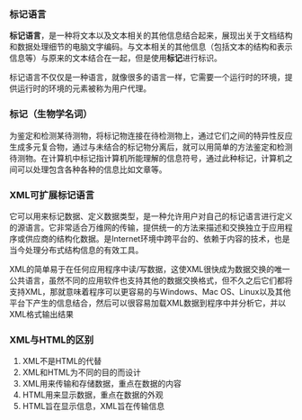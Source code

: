 ### 标记语言

**标记语言**，是一种将文本以及文本相关的其他信息结合起来，展现出关于文档结构和数据处理细节的电脑文字编码。与文本相关的其他信息（包括文本的结构和表示信息等）与原来的文本结合在一起，但是使用**标记**进行标识。

标记语言不仅仅是一种语言，就像很多的语言一样，它需要一个运行时的环境，提供运行时的环境的元素被称为用户代理。

### 标记（生物学名词）

为鉴定和检测某待测物，将标记物连接在待检测物上，通过它们之间的特异性反应生成多元复合物，通过与未结合的标记物分离后，就可以用简单的方法鉴定和检测待测物。在计算机中标记指计算机所能理解的信息符号，通过此种标记，计算机之间可以处理包含各种各种的信息比如文章等。

### XML可扩展标记语言

它可以用来标记数据、定义数据类型，是一种允许用户对自己的标记语言进行定义的源语言。它非常适合万维网的传输，提供统一的方法来描述和交换独立于应用程序或供应商的结构化数据。是Internet环境中跨平台的、依赖于内容的技术，也是当今处理分布式结构信息的有效工具。

XML的简单易于在任何应用程序中读/写数据，这使XML很快成为数据交换的唯一公共语言，虽然不同的应用软件也支持其他的数据交换格式，但不久之后它们都将支持XML，那就意味着程序可以更容易的与Windows、Mac OS、Linux以及其他平台下产生的信息结合，然后可以很容易加载XML数据到程序中并分析它，并以XML格式输出结果

### XML与HTML的区别

1. XML不是HTML的代替
2. XML和HTML为不同的目的而设计
3. XML用来传输和存储数据，重点在数据的内容
4. HTML用来显示数据，重点在数据的外观
5. HTML旨在显示信息，XML旨在传输信息
